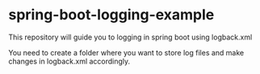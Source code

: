 # spring-boot-logging-example
This repository will guide you to logging in spring boot using logback.xml

You need to create a folder where you want to store log files and make changes in logback.xml accordingly.
